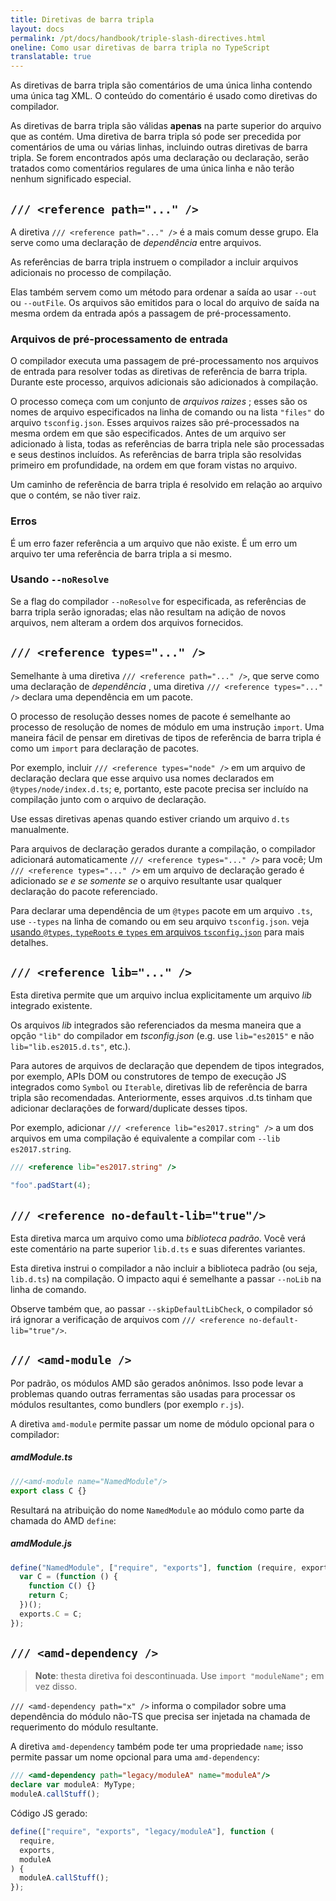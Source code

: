 ```yaml
---
title: Diretivas de barra tripla
layout: docs
permalink: /pt/docs/handbook/triple-slash-directives.html
oneline: Como usar diretivas de barra tripla no TypeScript
translatable: true
---
```


As diretivas de barra tripla são comentários de uma única linha contendo uma única tag XML. O conteúdo do comentário é usado como diretivas do compilador.

As diretivas de barra tripla são válidas **apenas** na parte superior do arquivo que as contém. Uma diretiva de barra tripla só pode ser precedida por comentários de uma ou várias linhas, incluindo outras diretivas de barra tripla. Se forem encontrados após uma declaração ou declaração, serão tratados como comentários regulares de uma única linha e não terão nenhum significado especial.

## `/// <reference path="..." />`

A diretiva `/// <reference path="..." />` é a mais comum desse grupo.
Ela serve como uma declaração de _dependência_ entre arquivos.

As referências de barra tripla instruem o compilador a incluir arquivos adicionais no processo de compilação.

Elas também servem como um método para ordenar a saída ao usar `--out` ou `--outFile`.
Os arquivos são emitidos para o local do arquivo de saída na mesma ordem da entrada após a passagem de pré-processamento.

### Arquivos de pré-processamento de entrada

O compilador executa uma passagem de pré-processamento nos arquivos de entrada para resolver todas as diretivas de referência de barra tripla. Durante este processo, arquivos adicionais são adicionados à compilação.

O processo começa com um conjunto de _arquivos raizes_ ;
esses são os nomes de arquivo especificados na linha de comando ou na lista `"files"` do arquivo `tsconfig.json`.
Esses arquivos raizes são pré-processados ​​na mesma ordem em que são especificados.
Antes de um arquivo ser adicionado à lista, todas as referências de barra tripla nele são processadas e seus destinos incluídos.
As referências de barra tripla são resolvidas primeiro em profundidade, na ordem em que foram vistas no arquivo.

Um caminho de referência de barra tripla é resolvido em relação ao arquivo que o contém, se não tiver raiz.

### Erros

É um erro fazer referência a um arquivo que não existe.
É um erro um arquivo ter uma referência de barra tripla a si mesmo.

### Usando `--noResolve`

Se a flag do compilador `--noResolve` for especificada, as referências de barra tripla serão ignoradas; elas não resultam na adição de novos arquivos, nem alteram a ordem dos arquivos fornecidos.

## `/// <reference types="..." />`

Semelhante à uma diretiva `/// <reference path="..." />`, que serve como uma declaração de _dependência_ , uma diretiva `/// <reference types="..." />` declara uma dependência em um pacote.

O processo de resolução desses nomes de pacote é semelhante ao processo de resolução de nomes de módulo em uma instrução `import`.
Uma maneira fácil de pensar em diretivas de tipos de referência de barra tripla é como um `import` para declaração de pacotes.

Por exemplo, incluir `/// <reference types="node" />` em um arquivo de declaração declara que esse arquivo usa nomes declarados em `@types/node/index.d.ts`;
e, portanto, este pacote precisa ser incluído na compilação junto com o arquivo de declaração.

Use essas diretivas apenas quando estiver criando um arquivo `d.ts` manualmente.

Para arquivos de declaração gerados durante a compilação, o compilador adicionará automaticamente `/// <reference types="..." />` para você;
Um `/// <reference types="..." />` em um arquivo de declaração gerado é adicionado _se e se somente se_ o arquivo resultante usar qualquer declaração do pacote referenciado.

Para declarar uma dependência de um `@types` pacote em um arquivo `.ts`, use `--types` na linha de comando ou em seu arquivo `tsconfig.json`.
veja [usando `@types`, `typeRoots` e `types` em arquivos `tsconfig.json`](/docs/handbook/tsconfig-json.html#types-typeroots-and-types) para mais detalhes.

## `/// <reference lib="..." />`

Esta diretiva permite que um arquivo inclua explicitamente um arquivo _lib_ integrado existente.

Os arquivos _lib_ integrados são referenciados da mesma maneira que a opção `"lib"` do compilador em _tsconfig.json_ (e.g. use `lib="es2015"` e não `lib="lib.es2015.d.ts"`, etc.).

Para autores de arquivos de declaração que dependem de tipos integrados, por exemplo, APIs DOM ou construtores de tempo de execução JS integrados como `Symbol` ou `Iterable`, diretivas lib de referência de barra tripla são recomendadas. Anteriormente, esses arquivos .d.ts tinham que adicionar declarações de forward/duplicate desses tipos.

Por exemplo, adicionar `/// <reference lib="es2017.string" />` a um dos arquivos em uma compilação é equivalente a compilar com `--lib es2017.string`.

```ts
/// <reference lib="es2017.string" />

"foo".padStart(4);
```

## `/// <reference no-default-lib="true"/>`

Esta diretiva marca um arquivo como uma _biblioteca padrão_.
Você verá este comentário na parte superior `lib.d.ts` e suas diferentes variantes.

Esta diretiva instrui o compilador a não incluir a biblioteca padrão (ou seja, `lib.d.ts`) na compilação.
O impacto aqui é semelhante a passar `--noLib` na linha de comando.

Observe também que, ao passar `--skipDefaultLibCheck`, o compilador só irá ignorar a verificação de arquivos com `/// <reference no-default-lib="true"/>`.

## `/// <amd-module />`

Por padrão, os módulos AMD são gerados anônimos.
Isso pode levar a problemas quando outras ferramentas são usadas para processar os módulos resultantes, como bundlers (por exemplo `r.js`).

A diretiva `amd-module` permite passar um nome de módulo opcional para o compilador:

##### amdModule.ts

```ts
///<amd-module name="NamedModule"/>
export class C {}
```

Resultará na atribuição do nome `NamedModule` ao módulo como parte da chamada do AMD `define`:

##### amdModule.js

```js
define("NamedModule", ["require", "exports"], function (require, exports) {
  var C = (function () {
    function C() {}
    return C;
  })();
  exports.C = C;
});
```

## `/// <amd-dependency />`

> **Note**: thesta diretiva foi descontinuada. Use `import "moduleName";` em vez disso.

`/// <amd-dependency path="x" />` informa o compilador sobre uma dependência do módulo não-TS que precisa ser injetada na chamada de requerimento do módulo resultante.

A diretiva `amd-dependency` também pode ter uma propriedade `name`; isso permite passar um nome opcional para uma `amd-dependency`:

```ts
/// <amd-dependency path="legacy/moduleA" name="moduleA"/>
declare var moduleA: MyType;
moduleA.callStuff();
```

Código JS gerado:

```js
define(["require", "exports", "legacy/moduleA"], function (
  require,
  exports,
  moduleA
) {
  moduleA.callStuff();
});
```
